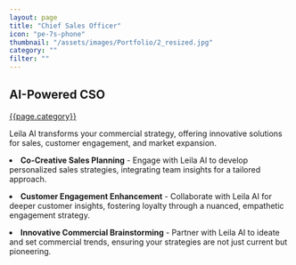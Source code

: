 ```yaml
---
layout: page
title: "Chief Sales Officer"
icon: "pe-7s-phone"
thumbnail: "/assets/images/Portfolio/2_resized.jpg"
category: ""
filter: ""
---
```


<div class="portfolio-header">
    <h2 class="portfolio-title">AI-Powered CSO</h2>
    <div class="portfolio-meta">
        <div class="portfolio-cat">
            <a href="#">{{page.category}}</a>
        </div>
    </div>
</div>

<div class="portfolio-details">
    <p>
        Leila AI transforms your commercial strategy, offering innovative solutions for sales, customer engagement, and market expansion.
    </p>
    <p><li><b>Co-Creative Sales Planning</b> - Engage with Leila AI to develop personalized sales strategies, integrating team insights for a tailored approach.</li></p>
    <p><li><b>Customer Engagement Enhancement</b> - Collaborate with Leila AI for deeper customer insights, fostering loyalty through a nuanced, empathetic engagement strategy.</li></p>
    <p><li><b>Innovative Commercial Brainstorming</b> - Partner with Leila AI to ideate and set commercial trends, ensuring your strategies are not just current but pioneering.</li></p>
</div>
